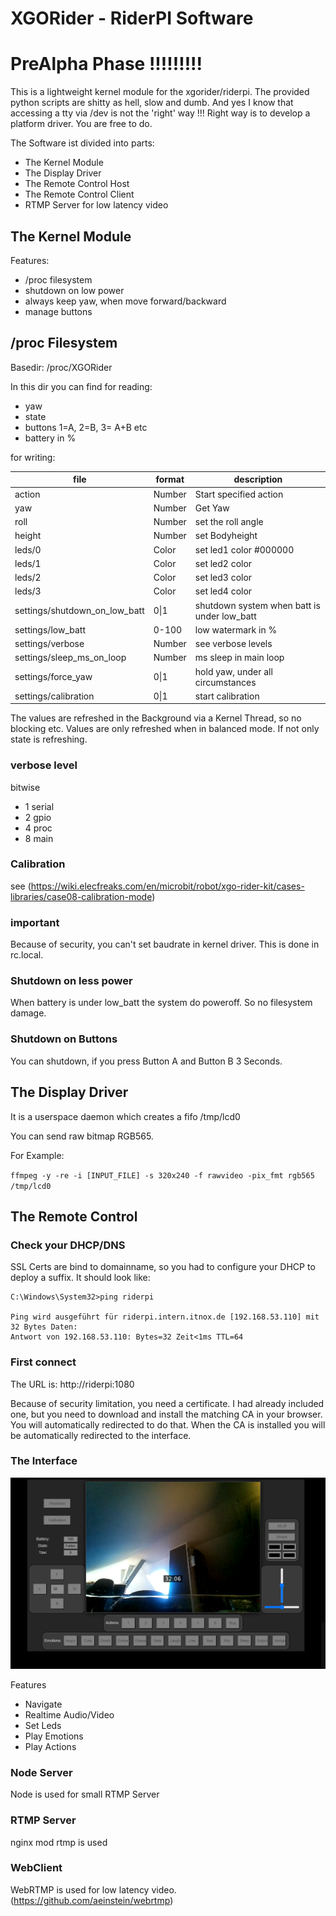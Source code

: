 # XGORider - RiderPI Software

# PreAlpha Phase !!!!!!!!!
 
This is a lightweight kernel module for the xgorider/riderpi. The provided python scripts are shitty as hell, slow and dumb.
And yes I know that accessing a tty via /dev is not the 'right' way !!! Right way is to develop a platform driver. You are free to do.

The Software ist divided into parts:
* The Kernel Module
* The Display Driver
* The Remote Control Host
* The Remote Control Client
* RTMP Server for low latency video

## The Kernel Module

Features:
* /proc filesystem
* shutdown on low power
* always keep yaw, when move forward/backward
* manage buttons 

## /proc Filesystem
Basedir: /proc/XGORider

In this dir you can find for reading:
* yaw
* state
* buttons 1=A, 2=B, 3= A+B etc
* battery in %



for writing:

| file                          | format | description                                 |
|-------------------------------|--------|---------------------------------------------|
| action                        | Number | Start specified action                      |
| yaw                           | Number | Get Yaw                                     |
| roll                          | Number | set the roll angle                          |
| height                        | Number | set Bodyheight                              |
| leds/0                        | Color  | set led1 color #000000                      |
| leds/1                        | Color  | set led2 color                              |
| leds/2                        | Color  | set led3 color                              |
| leds/3                        | Color  | set led4 color                              |
| settings/shutdown_on_low_batt | 0\|1   | shutdown system when batt is under low_batt |
| settings/low_batt             | 0-100  | low watermark in %                          |
| settings/verbose              | Number | see verbose levels                          |
| settings/sleep_ms_on_loop     | Number | ms sleep in main loop                       |
| settings/force_yaw            | 0\|1   | hold yaw, under all circumstances           |
| settings/calibration          | 0\|1   | start calibration                           |


The values are refreshed in the Background via a Kernel Thread, so no blocking etc.
Values are only refreshed when in balanced mode. If not only state is refreshing.

### verbose level
bitwise
* 1 serial
* 2 gpio
* 4 proc
* 8 main

### Calibration
see (https://wiki.elecfreaks.com/en/microbit/robot/xgo-rider-kit/cases-libraries/case08-calibration-mode)

### important
Because of security, you can't set baudrate in kernel driver.
This is done in rc.local.


### Shutdown on less power
When battery is under low_batt the system do poweroff. So no filesystem damage.

### Shutdown on Buttons
You can shutdown, if you press Button A and Button B 3 Seconds. 




## The Display Driver
It is a userspace daemon which creates a fifo /tmp/lcd0

You can send raw bitmap RGB565.

For Example:

``
ffmpeg -y -re -i [INPUT_FILE] -s 320x240 -f rawvideo -pix_fmt rgb565 /tmp/lcd0
``

## The Remote Control

### Check your DHCP/DNS 
SSL Certs are bind to domainname, so you had to configure your DHCP to deploy a suffix.
It should look like:

````
C:\Windows\System32>ping riderpi

Ping wird ausgeführt für riderpi.intern.itnox.de [192.168.53.110] mit 32 Bytes Daten:
Antwort von 192.168.53.110: Bytes=32 Zeit<1ms TTL=64
````

### First connect
The URL is: http://riderpi:1080

Because of security limitation, you need a certificate. I had already included one, but you need to download and install the matching CA in your browser.
You will automatically redirected to do that. When the CA is installed you will be automatically redirected to the interface. 




### The Interface

![image info](./docs/remote_control.png)

Features
* Navigate
* Realtime Audio/Video
* Set Leds
* Play Emotions
* Play Actions

### Node Server
Node is used for small RTMP Server

### RTMP Server
nginx mod rtmp is used

### WebClient
WebRTMP is used for low latency video. (https://github.com/aeinstein/webrtmp)

